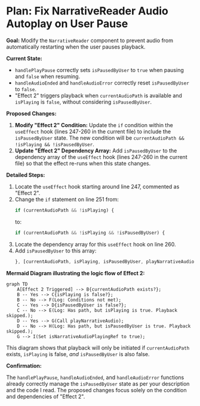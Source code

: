 # Plan: Fix NarrativeReader Audio Autoplay on User Pause

**Goal:** Modify the `NarrativeReader` component to prevent audio from automatically restarting when the user pauses playback.

**Current State:**
- `handlePlayPause` correctly sets `isPausedByUser` to `true` when pausing and `false` when resuming.
- `handleAudioEnded` and `handleAudioError` correctly reset `isPausedByUser` to `false`.
- "Effect 2" triggers playback when `currentAudioPath` is available and `isPlaying` is `false`, without considering `isPausedByUser`.

**Proposed Changes:**

1.  **Modify "Effect 2" Condition:** Update the `if` condition within the `useEffect` hook (lines 247-260 in the current file) to include the `isPausedByUser` state. The new condition will be `currentAudioPath && !isPlaying && !isPausedByUser`.
2.  **Update "Effect 2" Dependency Array:** Add `isPausedByUser` to the dependency array of the `useEffect` hook (lines 247-260 in the current file) so that the effect re-runs when this state changes.

**Detailed Steps:**

1.  Locate the `useEffect` hook starting around line 247, commented as "Effect 2".
2.  Change the `if` statement on line 251 from:
    ```javascript
    if (currentAudioPath && !isPlaying) {
    ```
    to:
    ```javascript
    if (currentAudioPath && !isPlaying && !isPausedByUser) {
    ```
3.  Locate the dependency array for this `useEffect` hook on line 260.
4.  Add `isPausedByUser` to this array:
    ```javascript
    }, [currentAudioPath, isPlaying, isPausedByUser, playNarrativeAudio, handleAudioEnded, handleAudioError]);
    ```

**Mermaid Diagram illustrating the logic flow of Effect 2:**

```mermaid
graph TD
    A[Effect 2 Triggered] --> B{currentAudioPath exists?};
    B -- Yes --> C{isPlaying is false?};
    B -- No --> F(Log: Conditions not met);
    C -- Yes --> D{isPausedByUser is false?};
    C -- No --> E(Log: Has path, but isPlaying is true. Playback skipped.);
    D -- Yes --> G(Call playNarrativeAudio);
    D -- No --> H(Log: Has path, but isPausedByUser is true. Playback skipped.);
    G --> I(Set isNarrativeAudioPlayingRef to true);
```

This diagram shows that playback will only be initiated if `currentAudioPath` exists, `isPlaying` is false, *and* `isPausedByUser` is also false.

**Confirmation:**

The `handlePlayPause`, `handleAudioEnded`, and `handleAudioError` functions already correctly manage the `isPausedByUser` state as per your description and the code I read. The proposed changes focus solely on the condition and dependencies of "Effect 2".